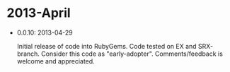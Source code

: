 # 2013-April

  - 0.0.10: 2013-04-29
  
    Initial release of code into RubyGems.  Code tested on EX and SRX-branch.  Consider this code
    as "early-adopter".  Comments/feedback is welcome and appreciated.
